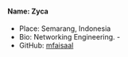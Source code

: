 #### Name: Zyca
 - Place: Semarang, Indonesia
 - Bio: Networking Engineering. - 
 - GitHub: [mfaisaal](https://github.com/mfaisaal)
